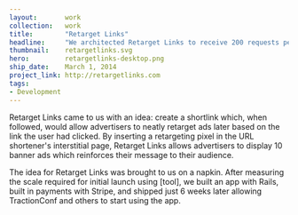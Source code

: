 ```yaml
---
layout:       work
collection:   work
title:        "Retarget Links"
headline:     "We architected Retarget Links to receive 200 requests per second using just 2 Heroku dynos"
thumbnail:    retargetlinks.svg
hero:         retargetlinks-desktop.png
ship_date:    March 1, 2014
project_link: http://retargetlinks.com
tags:
- Development
---
```


Retarget Links came to us with an idea: create a shortlink which, when followed, would allow advertisers to neatly retarget ads later based on the link the user had clicked. By inserting a retargeting pixel in the URL shortener's interstitial page, Retarget Links allows advertisers to display 10 banner ads which reinforces their message to their audience.

The idea for Retarget Links was brought to us on a napkin. After measuring the scale required for initial launch using [tool], we built an app with Rails, built in payments with Stripe, and shipped just 6 weeks later allowing TractionConf and others to start using the app.